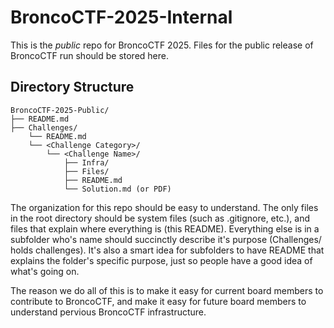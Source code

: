 # BroncoCTF-2025-Internal

This is the *public* repo for BroncoCTF 2025. Files for the public release of BroncoCTF run should be stored here.

## Directory Structure

```
BroncoCTF-2025-Public/
├── README.md
├── Challenges/
    └── README.md
    └── <Challenge Category>/
        └── <Challenge Name>/
            ├── Infra/
            ├── Files/
            ├── README.md
            └── Solution.md (or PDF)
```
The organization for this repo should be easy to understand. The only files in the root directory should be system files (such as .gitignore, etc.), and files that explain where everything is (this README). Everything else is in a subfolder who's name should succinctly describe it's purpose (Challenges/ holds challenges). It's also a smart idea for subfolders to have README that explains the folder's specific purpose, just so people have a good idea of what's going on.

The reason we do all of this is to make it easy for current board members to contribute to BroncoCTF, and make it easy for future board members to understand pervious BroncoCTF infrastructure.